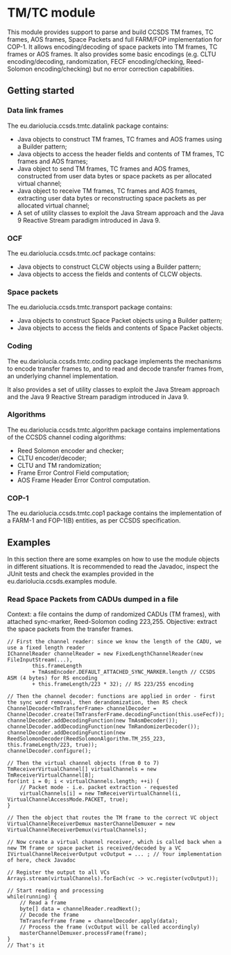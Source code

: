 # TM/TC module
This module provides support to parse and build CCSDS TM frames, TC frames, AOS frames, Space Packets and full FARM/FOP implementation for COP-1. It allows encoding/decoding of space packets into TM frames, TC frames or AOS frames. It also provides some basic encodings (e.g. CLTU encoding/decoding, randomization, FECF encoding/checking, Reed-Solomon encoding/checking) but no error correction capabilities. 

## Getting started
### Data link frames
The eu.dariolucia.ccsds.tmtc.datalink package contains:
- Java objects to construct TM frames, TC frames and AOS frames using a Builder pattern;
- Java objects to access the header fields and contents of TM frames, TC frames and AOS frames;
- Java object to send TM frames, TC frames and AOS frames, constructed from user data bytes or space packets as per allocated virtual channel;
- Java object to receive TM frames, TC frames and AOS frames, extracting user data bytes or reconstructing space packets as per allocated virtual channel;
- A set of utility classes to exploit the Java Stream approach and the Java 9 Reactive Stream paradigm introduced in Java 9.

### OCF
The eu.dariolucia.ccsds.tmtc.ocf package contains:
- Java objects to construct CLCW objects using a Builder pattern;
- Java objects to access the fields and contents of CLCW objects.

### Space packets
The eu.dariolucia.ccsds.tmtc.transport package contains:
- Java objects to construct Space Packet objects using a Builder pattern;
- Java objects to access the fields and contents of Space Packet objects.

### Coding
The eu.dariolucia.ccsds.tmtc.coding package implements the mechanisms to encode transfer frames to, and to read and decode transfer frames from, an underlying channel implementation.

It also provides a set of utility classes to exploit the Java Stream approach and the Java 9 Reactive Stream paradigm introduced in Java 9.

### Algorithms
The eu.dariolucia.ccsds.tmtc.algorithm package contains implementations of the CCSDS channel coding algorithms:
- Reed Solomon encoder and checker;
- CLTU encoder/decoder;
- CLTU and TM randomization;
- Frame Error Control Field computation;
- AOS Frame Header Error Control computation.

### COP-1
The eu.dariolucia.ccsds.tmtc.cop1 package contains the implementation of a FARM-1 and FOP-1(B) entities, as per CCSDS specification.

## Examples

In this section there are some examples on how to use the module objects in different situations. It is recommended to read the Javadoc, inspect the JUnit tests 
and check the examples provided in the eu.dariolucia.ccsds.examples module. 

### Read Space Packets from CADUs dumped in a file

Context: a file contains the dump of randomized CADUs (TM frames), with attached sync-marker, Reed-Solomon coding 223,255.
Objective: extract the space packets from the transfer frames.

    // First the channel reader: since we know the length of the CADU, we use a fixed length reader
    IChannelReader channelReader = new FixedLengthChannelReader(new FileInputStream(...),
            this.frameLength
            + TmAsmEncoder.DEFAULT_ATTACHED_SYNC_MARKER.length // CCSDS ASM (4 bytes) for RS encoding
            + this.frameLength/223 * 32); // RS 223/255 encoding

    // Then the channel decoder: functions are applied in order - first the sync word removal, then derandomization, then RS check
    ChannelDecoder<TmTransferFrame> channelDecoder = ChannelDecoder.create(TmTransferFrame.decodingFunction(this.useFecf));
    channelDecoder.addDecodingFunction(new TmAsmDecoder());
    channelDecoder.addDecodingFunction(new TmRandomizerDecoder());
    channelDecoder.addDecodingFunction(new ReedSolomonDecoder(ReedSolomonAlgorithm.TM_255_223, this.frameLength/223, true));
    channelDecoder.configure();
    
    // Then the virtual channel objects (from 0 to 7)
    TmReceiverVirtualChannel[] virtualChannels = new TmReceiverVirtualChannel[8];
    for(int i = 0; i < virtualChannels.length; ++i) {
        // Packet mode - i.e. packet extraction - requested
        virtualChannels[i] = new TmReceiverVirtualChannel(i, VirtualChannelAccessMode.PACKET, true);
    }
    
    // Then the object that routes the TM frame to the correct VC object
    VirtualChannelReceiverDemux masterChannelDemuxer = new VirtualChannelReceiverDemux(virtualChannels);
    
    // Now create a virtual channel receiver, which is called back when a new TM frame or space packet is received/decoded by a VC
    IVirtualChannelReceiverOutput vcOutput = ... ; // Your implementation of here, check Javadoc
    
    // Register the output to all VCs
    Arrays.stream(virtualChannels).forEach(vc -> vc.register(vcOutput));
    
    // Start reading and processing
    while(running) {
        // Read a frame
        byte[] data = channelReader.readNext();
        // Decode the frame
        TmTransferFrame frame = channelDecoder.apply(data);
        // Process the frame (vcOutput will be called accordingly)
        masterChannelDemuxer.processFrame(frame);
    }
    // That's it


